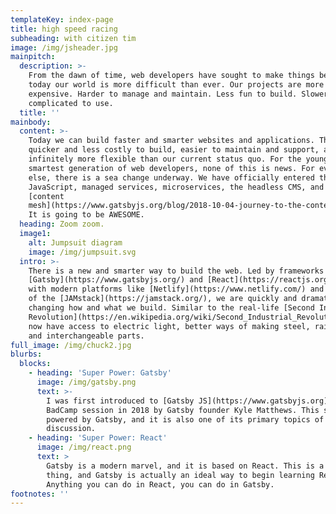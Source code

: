 ```yaml
---
templateKey: index-page
title: high speed racing
subheading: with citizen tim
image: /img/jsheader.jpg
mainpitch:
  description: >-
    From the dawn of time, web developers have sought to make things better. But
    today our world is more difficult than ever. Our projects are more
    expensive. Harder to manage and maintain. Less fun to build. Slower and more
    complicated to use.
  title: ''
mainbody:
  content: >-
    Today we can build faster and smarter websites and applications. They are
    quicker and less costly to build, easier to maintain and support, and
    infinitely more flexible than our current status quo. For the youngest and
    smartest generation of web developers, none of this is news. For everybody
    else, there is a sea change underway. We have officially entered the era of
    JavaScript, managed services, microservices, the headless CMS, and the
    [content
    mesh](https://www.gatsbyjs.org/blog/2018-10-04-journey-to-the-content-mesh/).
    It is going to be AWESOME.
  heading: Zoom zoom.
  image1:
    alt: Jumpsuit diagram
    image: /img/jumpsuit.svg
  intro: >-
    There is a new and smarter way to build the web. Led by frameworks such as
    [Gatsby](https://www.gatsbyjs.org/) and [React](https://reactjs.org/), along
    with modern platforms like [Netlify](https://www.netlify.com/) and the rise
    of the [JAMstack](https://jamstack.org/), we are quickly and dramatically
    changing how and what we build. Similar to the real-life [Second Industrial
    Revolution](https://en.wikipedia.org/wiki/Second_Industrial_Revolution), we
    now have access to electric light, better ways of making steel, railroads,
    and interchangeable parts.
full_image: /img/chuck2.jpg
blurbs:
  blocks:
    - heading: 'Super Power: Gatsby'
      image: /img/gatsby.png
      text: >-
        I was first introduced to [Gatsby JS](https://www.gatsbyjs.org) at a
        BadCamp session in 2018 by Gatsby founder Kyle Matthews. This site is
        powered by Gatsby, and it is also one of its primary topics of
        discussion.
    - heading: 'Super Power: React'
      image: /img/react.png
      text: >
        Gatsby is a modern marvel, and it is based on React. This is a good
        thing, and Gatsby is actually an ideal way to begin learning React.
        Anything you can do in React, you can do in Gatsby.
footnotes: ''
---
```


